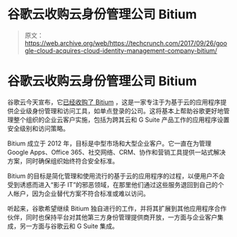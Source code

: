 # 谷歌云收购云身份管理公司 Bitium 

> 原文：<https://web.archive.org/web/https://techcrunch.com/2017/09/26/google-cloud-acquires-cloud-identity-management-company-bitium/>

# 谷歌云收购云身份管理公司 Bitium

谷歌云今天宣布，它[已经收购了 Bitium](https://web.archive.org/web/20230322223714/https://www.blog.google/topics/google-cloud/welcome-google-cloud/) ，这是一家专注于为基于云的应用程序提供企业级身份管理和访问工具，如单点登录的公司。这将基本上帮助谷歌更好地管理整个组织的企业云客户实施，包括为跨其云和 G Suite 产品工作的应用程序设置安全级别和访问策略。

Bitium 成立于 2012 年，目标是中型市场和大型企业客户。它一直在为管理 Google Apps、Office 365、社交网络、CRM、协作和营销工具提供一站式解决方案，同时确保组织始终符合安全标准。

Bitium 的目标是简化管理和使用流行的基于云的应用程序的过程，以便用户不会受到诱惑而进入“影子 IT”的邪恶领域，在那里他们通过这些服务退回到自己的个人帐户，因为企业替代方案不符合标准或难以访问。

听起来，谷歌希望继续 Bitium 独自进行的工作，并将其扩展到其他应用程序合作伙伴，同时也保持平台对其他第三方身份管理提供商开放，一方面与企业客户集成，另一方面与谷歌云和 G Suite 集成。